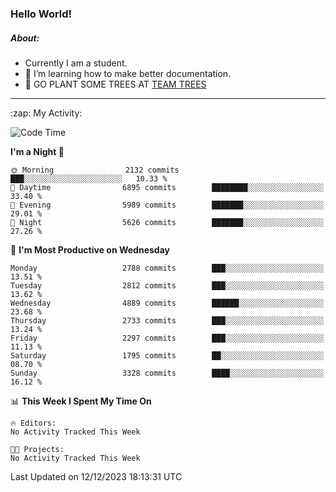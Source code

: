 ### Hello World!

##### About:
- Currently I am a student.
- 🌱 I’m learning how to make better documentation.
- 🌱 GO PLANT SOME TREES AT [TEAM TREES](https://teamtrees.org/)

---
  <summary>:zap: My Activity:</summary>
  
<!--START_SECTION:waka-->
![Code Time](http://img.shields.io/badge/Code%20Time-1%2C267%20hrs%2047%20mins-blue)

**I'm a Night 🦉** 

```text
🌞 Morning                2132 commits        ███░░░░░░░░░░░░░░░░░░░░░░   10.33 % 
🌆 Daytime                6895 commits        ████████░░░░░░░░░░░░░░░░░   33.40 % 
🌃 Evening                5989 commits        ███████░░░░░░░░░░░░░░░░░░   29.01 % 
🌙 Night                  5626 commits        ███████░░░░░░░░░░░░░░░░░░   27.26 % 
```
📅 **I'm Most Productive on Wednesday** 

```text
Monday                   2788 commits        ███░░░░░░░░░░░░░░░░░░░░░░   13.51 % 
Tuesday                  2812 commits        ███░░░░░░░░░░░░░░░░░░░░░░   13.62 % 
Wednesday                4889 commits        ██████░░░░░░░░░░░░░░░░░░░   23.68 % 
Thursday                 2733 commits        ███░░░░░░░░░░░░░░░░░░░░░░   13.24 % 
Friday                   2297 commits        ███░░░░░░░░░░░░░░░░░░░░░░   11.13 % 
Saturday                 1795 commits        ██░░░░░░░░░░░░░░░░░░░░░░░   08.70 % 
Sunday                   3328 commits        ████░░░░░░░░░░░░░░░░░░░░░   16.12 % 
```


📊 **This Week I Spent My Time On** 

```text
🔥 Editors: 
No Activity Tracked This Week

🐱‍💻 Projects: 
No Activity Tracked This Week
```


 Last Updated on 12/12/2023 18:13:31 UTC
<!--END_SECTION:waka-->

